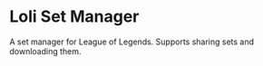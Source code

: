 # Loli Set Manager
A set manager for League of Legends.  Supports sharing sets and downloading them.